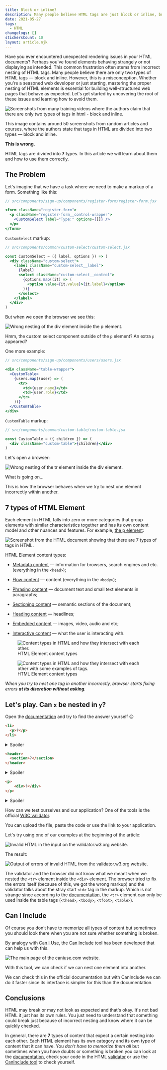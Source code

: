 ```yaml
---
title: Block or inline?
description: Many people believe HTML tags are just block or inline, but that's a misconception. HTML tags come in seven types, each with unique rules. In this article, we explore these types and how to use them correctly to build well-structured web pages.
date: 2021-05-27
tags:
  - HTML
changelogs: []
stickersCount: 10
layout: article.njk
---
```


Have you ever encountered unexpected rendering issues in your HTML documents? Perhaps you've found elements behaving strangely or not displaying as intended. This common frustration often stems from incorrect nesting of HTML tags. Many people believe there are only two types of HTML tags — block and inline. However, this is a misconception. Whether you're a seasoned web developer or just starting, mastering the proper nesting of HTML elements is essential for building well-structured web pages that behave as expected. Let's get started by uncovering the root of these issues and learning how to avoid them.

![Screenshots from many training videos where the authors claim that there are only two types of tags in html - block and inline.](images/block-and-inline.png)

This image contains around 50 screenshots from random articles and courses, where the authors state that tags in HTML are divided into two types — block and inline.

**This is wrong.**

HTML tags are divided into **7** types. In this article we will learn about them and how to use them correctly.

## The Problem

Let's imagine that we have a task where we need to make a markup of a form. Something like this:

```jsx
// src/components/sign-up/components/register-form/register-form.jsx

<form className="register-form">
  <p className="register-form__control-wrapper">
    <CustomSelect label="Type:" options={[]} />
  </p>
</form>
```

`CustomSelect` markup:

```jsx
// src/components/common/custom-select/custom-select.jsx

const CustomSelect = ({ label, options }) => (
  <div className="custom-select">
    <label className="custom-select__label">
      {label}
      <select className="custom-select__control">
        {options.map((it) => (
          <option value={it.value}>{it.label}</option>
        ))}
      </select>
    </label>
  </div>
)
```

But when we open the browser we see this:

![Wrong nesting of the div element inside the p element.](images/select-component-wrong-nesting.png)

Hmm, the custom select component outside of the `p` element? An extra `p` appeared?

One more example:

```jsx
// src/components/sign-up/components/users/users.jsx

<div className="table-wrapper">
  <CustomTable>
    {users.map((user) => (
      <tr>
        <td>{user.name}</td>
        <td>{user.role}</td>
      </tr>
    ))}
  </CustomTable>
</div>
```

`CustomTable` markup:

```jsx
// src/components/common/custom-table/custom-table.jsx

const CustomTable = ({ children }) => (
  <div className="custom-table">{children}</div>
)
```

Let's open a browser:

![Wrong nesting of the tr element inside the div element.](images/table-component-wrong-nesting.png)

What is going on...

This is how the browser behaves when we try to nest one element incorrectly within another.

## 7 types of HTML Element

Each element in HTML falls into zero or more categories that group elements with similar characteristics together and has its own content model and other nuances and features. For example, [the p element](https://html.spec.whatwg.org/multipage/grouping-content.html#the-p-element):

![Screenshot from the HTML document showing that there are 7 types of tags in HTML.](images/html-element-types.png)

HTML Element content types:

- [Metadata content](https://html.spec.whatwg.org/multipage/dom.html#metadata-content-2) — information for browsers, search engines and etc. (everything in the `<head>`);

- [Flow content](https://html.spec.whatwg.org/multipage/dom.html#flow-content-2) — content (everything in the `<body>`);

- [Phrasing content](https://html.spec.whatwg.org/multipage/dom.html#phrasing-content-2) — document text and small text elements in paragraphs;

- [Sectioning content](https://html.spec.whatwg.org/multipage/dom.html#sectioning-content-2) — semantic sections of the document;

- [Heading content](https://html.spec.whatwg.org/multipage/dom.html#heading-content-2) — headlines;

- [Embedded content](https://html.spec.whatwg.org/multipage/dom.html#embedded-content-category) — images, video, audio and etc;

- [Interactive content](https://html.spec.whatwg.org/multipage/dom.html#interactive-content-2) — what the user is interacting with.

<figure>
	<img src="images/html-element-content-types.png" alt="Content types in HTML and how they intersect with each other." />
	<figcaption>HTML Element content types</figcaption>
</figure>

<figure>
	<img src="images/html-element-content-types-with-tags.png" alt="Content types in HTML and how they intersect with each other with some examples of tags." />
	<figcaption>HTML Element content types</figcaption>
</figure>

_When you try to nest one tag in another incorrectly, browser starts fixing errors **at its discretion without asking**._

## Let's play. Can `x` be nested in `y`?

Open the [documentation](https://html.spec.whatwg.org/multipage/semantics.html#semantics) and try to find the answer yourself 😉

```html
<li>
  <p>?</p>
</li>
```

<details>
	<summary>Spoiler</summary>

    **Yes, you can!**

    [The `li` element](https://html.spec.whatwg.org/multipage/grouping-content.html#the-li-element) content model — `flow content`.

    [The `p` element](https://html.spec.whatwg.org/multipage/grouping-content.html#the-p-element) categories — `flow content`, `palpable content`.

</details>

```html
<header>
  <section>?</section>
</header>
```

<details>
  <summary>Spoiler</summary>

    **Yes, you can!**

    [The `header` element](https://html.spec.whatwg.org/multipage/sections.html#the-header-element) content model — `flow content`, but with no `header` or `footer` element descendants.

    [The `section` element](https://html.spec.whatwg.org/multipage/sections.html#the-section-element) categories — `flow content`, `sectioning content`, `palpable content`.

</details>

<!-- prettier-ignore -->
```html
<p>
	<div>?</div>
</p>
```

<details>
  <summary>Spoiler</summary>

    **No, you can't!**

    [The `p` element](https://html.spec.whatwg.org/multipage/grouping-content.html#the-p-element) content model — `phrasing content`.

    [The `div` element](https://html.spec.whatwg.org/multipage/grouping-content.html#the-div-element) categories — `flow content`, `palpable content`.

</details>

How can we test ourselves and our application? One of the tools is the official [W3C validator](https://validator.w3.org/).

You can upload the file, paste the code or use the link to your application.

Let's try using one of our examples at the beginning of the article:

![Invalid HTML in the input on the validator.w3.org website.](images/check-invalid-markup.png)

The result:

![Output of errors of invalid HTML from the validator.w3.org website.](images/invalid-markup-errors.png)

The validator and the browser did not know what we meant when we nested the `<tr>` element inside the `<div>` element. The browser tried to fix the errors itself (because of this, we got the wrong markup) and the validator talks about the stray start `<td>` tag in the markup. Which is not strange since according to the [documentation](https://html.spec.whatwg.org/multipage/tables.html#the-tr-element), the `<tr>` element can only be used inside the table tags (`<thead>`, `<tbody>`, `<tfoot>`, `<table>`).

## Can I Include

Of course you don’t have to memorize all types of content but sometimes you should look there when you are not sure whether something is broken.

By analogy with [Can I Use](https://caniuse.com/), the [Can Include](https://caninclude.glitch.me/) tool has been developed that can help us with this.

![The main page of the caniuse.com website.](images/can-i-include.jpg)

With this tool, we can check if we can nest one element into another.

We can check this in the official documentation but with CanInclude we can do it faster since its interface is simpler for this than the documentation.

## Conclusions

HTML may break or may not look as expected and that's okay. It's not bad HTML it just has its own rules. You just need to understand that something could break just because of incorrect nesting and know where it can be quickly checked.

In general, there are **7** types of content that expect a certain nesting into each other. Each HTML element has its own category and its own type of content that it can have. You _don't have to memorize them all_ but sometimes when you have doubts or something is broken you can look at the [documentation](https://html.spec.whatwg.org/multipage/dom.html#kinds-of-content), check your code in the HTML [validator](https://validator.w3.org/) or use the [CanInclude tool](https://caninclude.glitch.me/) to check yourself.
